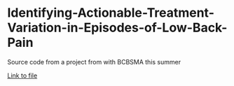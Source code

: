 # Identifying-Actionable-Treatment-Variation-in-Episodes-of-Low-Back-Pain
Source code from a project from with BCBSMA this summer

[Link to file](http://htmlpreview.github.io/?https://github.com/sdcastillo/Identifying-Actionable-Treatment-Variation-in-Episodes-of-Low-Back-Pain/blob/master/Patient%20Pathways%20Fitted%20Model%20(1).html)
